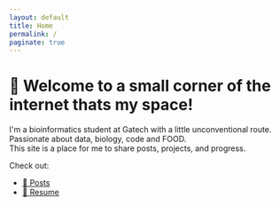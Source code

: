 ```yaml
---
layout: default
title: Home
permalink: /
paginate: true
---
```


# 👋 Welcome to a small corner of the internet thats my space!

I'm a bioinformatics student at Gatech with a little unconventional route.  
Passionate about data, biology, code and FOOD.  
This site is a place for me to share posts, projects, and progress.

Check out:

- [📑 Posts](/posts)
- [📄 Resume](/resume)
